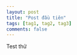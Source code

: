 ```yaml
---
layout: post
title: "Post đầu tiên"
tags: [tag1, tag2, tag3]
comments: false
---
```


Test thử

